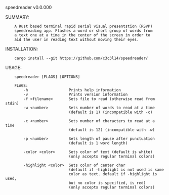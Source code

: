 speedreader v0.0.000

SUMMARY:

        A Rust based terminal rapid serial visual presentstion (RSVP)
        speedreading app. Flashes a word or short group of words from
        a text one at a time in the center of the screen in order to 
        aid the user in reading text without moving their eyes. 

INSTALLATION:

        cargo install --git https://github.com/c3c3l14/speedreader/

USAGE:

        speedreader [FLAGS] [OPTIONS]
            
        FLAGS:
            -h                  Prints help information
            -v                  Prints version information
            -f <filename>       Sets file to read (otherwise read from stdin)
            -w <number>         Sets number of words to read at a time 
                                (default is 1) (incompatible with -c)

            -c <number>         Sets number of characters to read at a time 
                                (default is 12) (incompatible with -w)

            -p <number>         Sets length of pause after punctuation 
                                (default is 1 word length)

            -color <color>      Sets color of text (default is white) 
                                (only accepts regular terminal colors)

            -highlight <color>  Sets color of center char 
                                (default if -highlight is not used is same
                                color as text. default if -highlight is used,
                                but no color is specified, is red) 
                                (only accepts regular terminal colors)
